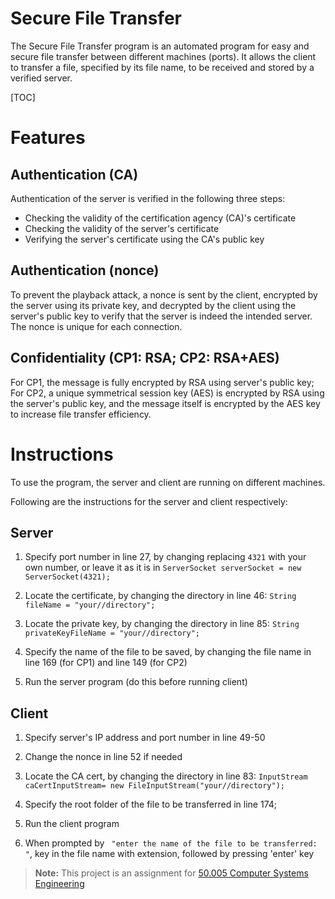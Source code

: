 Secure File Transfer
====================

The Secure File Transfer program is an automated program for easy and
secure file transfer between different machines (ports). It allows the client
to transfer a file, specified by its file name, to be received and stored by
a verified server.

[TOC]

Features
========

Authentication (CA)
-------------------

Authentication of the server is verified in the following three steps:

 - Checking the validity of the certification agency (CA)'s certificate 
 - Checking the validity of the server's certificate
 - Verifying the server's certificate using the CA's public key


Authentication (nonce)
----------------------

To prevent the playback attack, a nonce is sent by the client, encrypted
by the server using its private key, and decrypted by the client using
the server's public key to verify that the server is indeed the intended
server. The nonce is unique for each connection.


Confidentiality (CP1: RSA; CP2: RSA+AES)
----------------------------------------

For CP1, the message is fully encrypted by RSA using server's public key;
For CP2, a unique symmetrical session key (AES) is encrypted by RSA using
the server's public key, and the message itself is encrypted by the AES
key to increase file transfer efficiency.


Instructions
=======

To use the program, the server and client are running on different machines.

Following are the instructions for the server and client respectively:

Server
-----------

 1. Specify port number in line 27, 	  by changing replacing ```4321``` with your own number, or leave it as it is in
    ```ServerSocket serverSocket = new ServerSocket(4321);```

 2. Locate the certificate, by changing the directory in line 46: ```String fileName = "your//directory";```

 3. Locate the private key, by changing the directory in line 85: ```String privateKeyFileName = "your//directory";```

 4. Specify the name of the file to be saved, by changing the file name in line 169 (for CP1) and line 149 (for CP2)

 5. Run the server program (do this before running client)

Client
----------

 1. Specify server's IP address and port number in line 49-50

 2. Change the nonce in line 52 if needed

 3. Locate the CA cert, by changing the directory in line 83: ```InputStream caCertInputStream= new FileInputStream("your//directory");```

 4. Specify the root folder of the file to be transferred in line 174;

 5. Run the client program

 6. When prompted by ``` "enter the name of the file to be transferred: "```,  key in the file name with extension, followed by pressing 'enter' key


> **Note:** This project is an assignment for [50.005 Computer Systems Engineering](https://istd.sutd.edu.sg/undergraduate/courses/50005-computer-system-engineering) 
